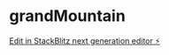 # grandMountain

[Edit in StackBlitz next generation editor ⚡️](https://stackblitz.com/~/github.com/betterxys/grandMountain)